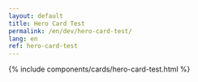 ```yaml
---
layout: default
title: Hero Card Test
permalink: /en/dev/hero-card-test/
lang: en
ref: hero-card-test
---
```


{% include components/cards/hero-card-test.html %}
